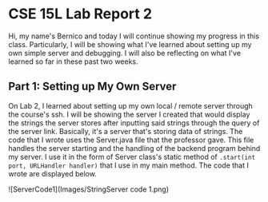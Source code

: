 # CSE 15L Lab Report 2

Hi, my name's Bernico and today I will continue showing my progress in this class. Particularly, I will be showing what I've learned about setting up my own simple server and debugging. I will also be reflecting on what I've learned so far in these past two weeks.

## Part 1: Setting up My Own Server

On Lab 2, I learned about setting up my own local / remote server through the course's ssh. I will be showing the server I created that would display the strings the server stores after inputting said strings through the query of the server link. Basically, it's a server that's storing data of strings. The code that I wrote uses the Server.java file that the professor gave. This file handles the server starting and the handling of the backend program behind my server. I use it in the form of Server class's static method of `.start(int port, URLHandler handler)` that I use in my main method. The code that I wrote are displayed below.

  ![ServerCode1](Images/StringServer code 1.png)
